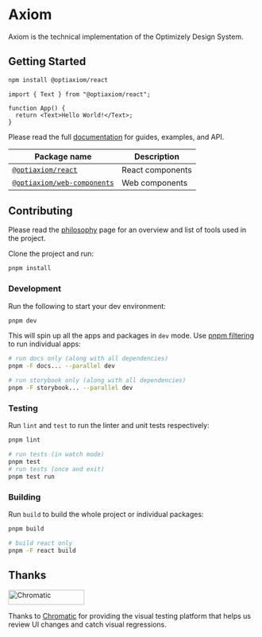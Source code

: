 # Axiom

Axiom is the technical implementation of the Optimizely Design System.

## Getting Started

```sh
npm install @optiaxiom/react
```

```tsx
import { Text } from "@optiaxiom/react";

function App() {
  return <Text>Hello World!</Text>;
}
```

Please read the full [documentation](https://optimizely-axiom.github.io/optiaxiom/) for guides, examples, and API.

| Package name                                                                                                   | Description      |
| -------------------------------------------------------------------------------------------------------------- | ---------------- |
| [`@optiaxiom/react`](https://github.com/optimizely-axiom/optiaxiom/tree/main/packages/react)                   | React components |
| [`@optiaxiom/web-components`](https://github.com/optimizely-axiom/optiaxiom/tree/main/packages/web-components) | Web components   |

## Contributing

Please read the [philosophy](./PHILOSOPHY.md) page for an overview and list of tools used in the project.

Clone the project and run:

```sh
pnpm install
```

### Development

Run the following to start your dev environment:

```sh
pnpm dev
```

This will spin up all the apps and packages in `dev` mode. Use [pnpm filtering](https://pnpm.io/filtering) to run individual apps:

```sh
# run docs only (along with all dependencies)
pnpm -F docs... --parallel dev

# run storybook only (along with all dependencies)
pnpm -F storybook... --parallel dev
```

### Testing

Run `lint` and `test` to run the linter and unit tests respectively:

```sh
pnpm lint

# run tests (in watch mode)
pnpm test
# run tests (once and exit)
pnpm test run
```

### Building

Run `build` to build the whole project or individual packages:

```sh
pnpm build

# build react only
pnpm -F react build
```

## Thanks

<a href="https://www.chromatic.com/"><img src="https://user-images.githubusercontent.com/321738/84662277-e3db4f80-af1b-11ea-88f5-91d67a5e59f6.png" width="153" height="30" alt="Chromatic" /></a>

Thanks to [Chromatic](https://www.chromatic.com/) for providing the visual testing platform that helps us review UI changes and catch visual regressions.
